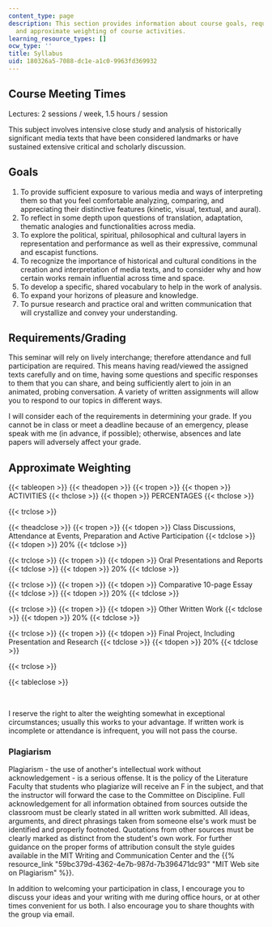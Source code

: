 ```yaml
---
content_type: page
description: This section provides information about course goals, requirements, grading,
  and approximate weighting of course activities.
learning_resource_types: []
ocw_type: ''
title: Syllabus
uid: 180326a5-7088-dc1e-a1c0-9963fd369932
---
```


Course Meeting Times
--------------------

Lectures: 2 sessions / week, 1.5 hours / session

This subject involves intensive close study and analysis of historically significant media texts that have been considered landmarks or have sustained extensive critical and scholarly discussion.

Goals
-----

1.  To provide sufficient exposure to various media and ways of interpreting them so that you feel comfortable analyzing, comparing, and appreciating their distinctive features (kinetic, visual, textual, and aural).
2.  To reflect in some depth upon questions of translation, adaptation, thematic analogies and functionalities across media.
3.  To explore the political, spiritual, philosophical and cultural layers in representation and performance as well as their expressive, communal and escapist functions.
4.  To recognize the importance of historical and cultural conditions in the creation and interpretation of media texts, and to consider why and how certain works remain influential across time and space.
5.  To develop a specific, shared vocabulary to help in the work of analysis.
6.  To expand your horizons of pleasure and knowledge.
7.  To pursue research and practice oral and written communication that will crystallize and convey your understanding.

Requirements/Grading
--------------------

This seminar will rely on lively interchange; therefore attendance and full participation are required. This means having read/viewed the assigned texts carefully and on time, having some questions and specific responses to them that you can share, and being sufficiently alert to join in an animated, probing conversation. A variety of written assignments will allow you to respond to our topics in different ways.

I will consider each of the requirements in determining your grade. If you cannot be in class or meet a deadline because of an emergency, please speak with me (in advance, if possible); otherwise, absences and late papers will adversely affect your grade.

Approximate Weighting
---------------------

{{< tableopen >}}
{{< theadopen >}}
{{< tropen >}}
{{< thopen >}}
ACTIVITIES
{{< thclose >}}
{{< thopen >}}
PERCENTAGES
{{< thclose >}}

{{< trclose >}}

{{< theadclose >}}
{{< tropen >}}
{{< tdopen >}}
Class Discussions, Attendance at Events, Preparation and Active Participation
{{< tdclose >}}
{{< tdopen >}}
20%
{{< tdclose >}}

{{< trclose >}}
{{< tropen >}}
{{< tdopen >}}
Oral Presentations and Reports
{{< tdclose >}}
{{< tdopen >}}
20%
{{< tdclose >}}

{{< trclose >}}
{{< tropen >}}
{{< tdopen >}}
Comparative 10-page Essay
{{< tdclose >}}
{{< tdopen >}}
20%
{{< tdclose >}}

{{< trclose >}}
{{< tropen >}}
{{< tdopen >}}
Other Written Work
{{< tdclose >}}
{{< tdopen >}}
20%
{{< tdclose >}}

{{< trclose >}}
{{< tropen >}}
{{< tdopen >}}
Final Project, Including Presentation and Research
{{< tdclose >}}
{{< tdopen >}}
20%
{{< tdclose >}}

{{< trclose >}}

{{< tableclose >}}

  
 

I reserve the right to alter the weighting somewhat in exceptional circumstances; usually this works to your advantage. If written work is incomplete or attendance is infrequent, you will not pass the course.

### Plagiarism

Plagiarism - the use of another's intellectual work without acknowledgement - is a serious offense. It is the policy of the Literature Faculty that students who plagiarize will receive an F in the subject, and that the instructor will forward the case to the Committee on Discipline. Full acknowledgement for all information obtained from sources outside the classroom must be clearly stated in all written work submitted. All ideas, arguments, and direct phrasings taken from someone else's work must be identified and properly footnoted. Quotations from other sources must be clearly marked as distinct from the student's own work. For further guidance on the proper forms of attribution consult the style guides available in the MIT Writing and Communication Center and the {{% resource_link "59bc379d-4362-4e7b-987d-7b396471dc93" "MIT Web site on Plagiarism" %}}.

In addition to welcoming your participation in class, I encourage you to discuss your ideas and your writing with me during office hours, or at other times convenient for us both. I also encourage you to share thoughts with the group via email.